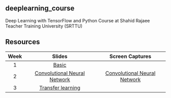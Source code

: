 ## deeplearning_course
Deep Learning with TensorFlow and Python Course at Shahid Rajaee Teacher Training University (SRTTU)

## Resources
|Week|Slides|Screen Captures|
|:--:|:----------:|:-------------:|
|1|[Basic](https://github.com/m-nasiri/deeplearning_course/blob/master/slides/dl_course_basic.pptx)||
|2|[Convolutional Neural Network](https://github.com/m-nasiri/deeplearning_course/blob/master/slides/dl_course_convolutional_neural_network.pptx)|[Convolutional Neural Network](https://www.dropbox.com/s/gry8glr8272tkw8/convolutional_neural_network_components.mkv?dl=0)|
|3|[Transfer learning](https://github.com/m-nasiri/deeplearning_course/blob/master/slides/dl_course_transfer_learning.pptx)||
